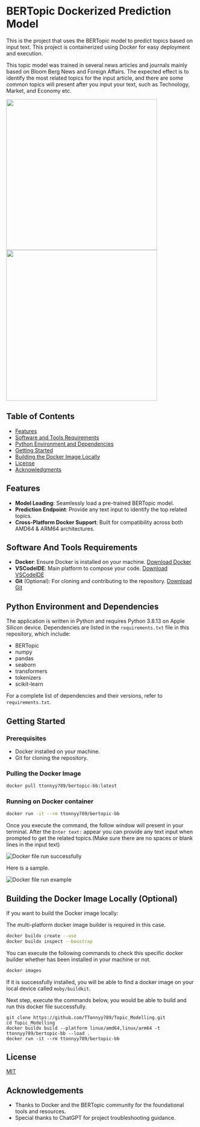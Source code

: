 # BERTopic Dockerized Prediction Model

This is the project that uses the BERTopic model to predict topics based on input text. This project is containerized using Docker for easy deployment and execution.

This topic model was trained in several news articles and journals mainly based on Bloom Berg News and Foreign Affairs. The expected effect is to identify the most related topics for the input article, and there are some common topics will present after you input your text, such as Technology, Market, and Economy etc.

<p float="left">
  <img src="https://github.com/TTonnyy789/Pictueres/blob/main/Topic_Modelling/Bertopic%20logo1.png" width="400" />
  <img src="https://github.com/TTonnyy789/Pictueres/blob/main/Topic_Modelling/docker%20logo1.png" width="400" /> 
</p>

<!-- ![BERTopic Logo](https://github.com/TTonnyy789/Pictueres/blob/main/Topic_Modelling/3632492bb621b51af9c5fccc02da54fe0e44374f-1824x1026.png)![Docker Logo](https://github.com/TTonnyy789/Pictueres/blob/main/Topic_Modelling/docker%20logo1.png) -->

## Table of Contents

- [Features](#features)
- [Software and Tools Requirements](#software-and-tools-requirements)
- [Python Environment and Dependencies](#python-environment-and-dependencies)
- [Getting Started](#getting-started)
- [Building the Docker Image Locally](#building-the-docker-image-locally-optional)
- [License](#license)
- [Acknowledgments](#acknowledgments)

## Features 

- **Model Loading**: Seamlessly load a pre-trained BERTopic model.
- **Prediction Endpoint**: Provide any text input to identify the top related topics.
- **Cross-Platform Docker Support**: Built for compatibility across both AMD64 & ARM64 architectures.

## Software And Tools Requirements

- **Docker**: Ensure Docker is installed on your machine. [Download Docker](https://www.docker.com/products/docker-desktop)
- **VSCodeIDE**: Main platform to compose your code. [Download VSCodeIDE](https://code.visualstudio.com)
- **Git** (Optional): For cloning and contributing to the repository. [Download Git](https://git-scm.com/downloads)

## Python Environment and Dependencies

The application is written in Python and requires Python 3.8.13 on Apple Silicon device. Dependencies are listed in the `requirements.txt` file in this repository, which include:

- BERTopic
- numpy
- pandas
- seaborn
- transformers
- tokenizers
- scikit-learn

For a complete list of dependencies and their versions, refer to `requirements.txt`.

## Getting Started

### Prerequisites

- Docker installed on your machine.
- Git for cloning the repository.

### Pulling the Docker Image

```bash
docker pull ttonnyy789/bertopic-bb:latest
```

### Running on Docker container
```bash
docker run -it --rm ttonnyy789/bertopic-bb
```

Once you execute the command, the follow window will present in your terminal. After the `Enter text:` appear you can provide any text input when prompted to get the related topics.(Make sure there are no spaces or blank lines in the input text)

![Docker file run successfully](https://github.com/TTonnyy789/Pictueres/blob/main/Topic_Modelling/input.jpg)

Here is a sample.

![Docker file run example](https://github.com/TTonnyy789/Pictueres/blob/main/Topic_Modelling/result.jpg)


## Building the Docker Image Locally (Optional)

If you want to build the Docker image locally:

The multi-platform docker image builder is required in this case.

```bash
docker buildx create --use
docker buildx inspect --boostrap
```
You can execute the following commands to check this specific docker builder whether has been installed in your machine or not.

```bash
docker images
```

If it is successfully installed, you will be able to find a docker image on your local device called `moby/buildkit`.

Next step, execute the commands below, you would be able to build and run this docker file successfully.

```
git clone https://github.com/TTonnyy789/Topic_Modelling.git
cd Topic_Modelling
docker buildx build --platform linux/amd64,linux/arm64 -t ttonnyy789/bertopic-bb --load .
docker run -it --rm ttonnyy789/bertopic-bb
```

## License
[MIT]((https://choosealicense.com/licenses/mit/))

## Acknowledgements

- Thanks to Docker and the BERTopic community for the foundational tools and resources.
- Special thanks to ChatGPT for project troubleshooting guidance.